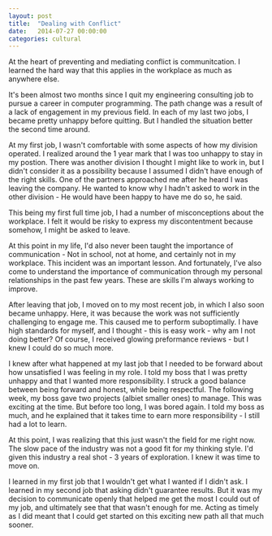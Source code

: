```yaml
---
layout: post
title:  "Dealing with Conflict"
date:   2014-07-27 00:00:00
categories: cultural
---
```


At the heart of preventing and mediating conflict is communitcation. I learned the hard way that this applies in the workplace as much as anywhere else.

It's been almost two months since I quit my engineering consulting job to pursue a career in computer programming. The path change was a result of a lack of engagement in my previous field. In each of my last two jobs, I became pretty unhappy before quitting. But I handled the situation better the second time around.

At my first job, I wasn't comfortable with some aspects of how my division operated. I realized around the 1 year mark that I was too unhappy to stay in my postion. There was another division I thought I might like to work in, but I didn't consider it as a possibility because I assumed I didn't have enough of the right skills. One of the partners approached me after he heard I was leaving the company. He wanted to know why I hadn't asked to work in the other division - He would have been happy to have me do so, he said. 

This being my first full time job, I had a number of misconceptions about the workplace. I felt it would be risky to express my discontentment because somehow, I might be asked to leave.

At this point in my life, I'd also never been taught the importance of communication - Not in school, not at home, and certainly not in my workplace. This incident was an important lesson. And fortunately, I've also come to understand the importance of communication through my personal relationships in the past few years. These are skills I'm always working to improve.

After leaving that job, I moved on to my most recent job, in which I also soon became unhappy. Here, it was because the work was not sufficiently challenging to engage me. This caused me to perform suboptimally. I have high standards for myself, and I thought - this is easy work - why am I not doing better? Of course, I received glowing preformance reviews - but I knew I could do so much more.

I knew after what happened at my last job that I needed to be forward about how unsatisfied I was feeling in my role. I told my boss that I was pretty unhappy and that I wanted more responsibility. I struck a good balance between being forward and honest, while being respectful. The following week, my boss gave two projects (albiet smaller ones) to manage. This was exciting at the time. But before too long, I was bored again. I told my boss as much, and he explained that it takes time to earn more responsibility - I still had a lot to learn.

At this point, I was realizing that this just wasn't the field for me right now. The slow pace of the industry was not a good fit for my thinking style. I'd given this industry a real shot - 3 years of exploration. I knew it was time to move on.

I learned in my first job that I wouldn't get what I wanted if I didn't ask. I learned in my second job that asking didn't guarantee results. But it was my decision to communicate openly that helped me get the most I could out of my job, and ultimately see that that wasn't enough for me. Acting as timely as I did meant that I could get started on this exciting new path all that much sooner.